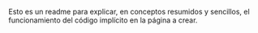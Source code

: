 Esto es un readme para explicar, en conceptos resumidos y sencillos, el funcionamiento del código implícito en la
página a crear.